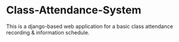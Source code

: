 # Class-Attendance-System
This is a django-based web application for a basic class attendance recording &amp; information schedule.
